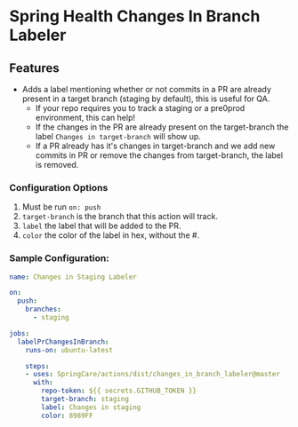 # Spring Health Changes In Branch Labeler

## Features

- Adds a label mentioning whether or not commits in a PR are already present in a target branch (staging by default), this is useful for QA.
    - If your repo requires you to track a staging or a pre0prod environment, this can help!
    - If the changes in the PR are already present on the target-branch the label `Changes in target-branch` will show up.
    - If a PR already has it's changes in target-branch and we add new commits in PR or remove the changes from target-branch, the label is removed.

### Configuration Options

1. Must be run `on: push`
2. `target-branch` is the branch that this action will track.
3. `label` the label that will be added to the PR.
4. `color` the color of the label in hex, without the #.

### Sample Configuration:

```yml
name: Changes in Staging Labeler

on:
  push:
    branches:
      - staging

jobs:
  labelPrChangesInBranch:
    runs-on: ubuntu-latest

    steps:
    - uses: SpringCare/actions/dist/changes_in_branch_labeler@master
      with:
        repo-token: ${{ secrets.GITHUB_TOKEN }}
        target-branch: staging
        label: Changes in staging
        color: 8989FF

```
